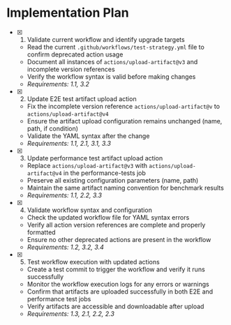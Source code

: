 # Implementation Plan

- [x] 1. Validate current workflow and identify upgrade targets
  - Read the current `.github/workflows/test-strategy.yml` file to confirm deprecated action usage
  - Document all instances of `actions/upload-artifact@v3` and incomplete version references
  - Verify the workflow syntax is valid before making changes
  - _Requirements: 1.1, 3.2_

- [x] 2. Update E2E test artifact upload action
  - Fix the incomplete version reference `actions/upload-artifact@v` to `actions/upload-artifact@v4`
  - Ensure the artifact upload configuration remains unchanged (name, path, if condition)
  - Validate the YAML syntax after the change
  - _Requirements: 1.1, 2.1, 3.1, 3.3_

- [x] 3. Update performance test artifact upload action
  - Replace `actions/upload-artifact@v3` with `actions/upload-artifact@v4` in the performance-tests job
  - Preserve all existing configuration parameters (name, path)
  - Maintain the same artifact naming convention for benchmark results
  - _Requirements: 1.1, 2.2, 3.3_

- [x] 4. Validate workflow syntax and configuration
  - Check the updated workflow file for YAML syntax errors
  - Verify all action version references are complete and properly formatted
  - Ensure no other deprecated actions are present in the workflow
  - _Requirements: 1.2, 3.2, 3.4_

- [x] 5. Test workflow execution with updated actions
  - Create a test commit to trigger the workflow and verify it runs successfully
  - Monitor the workflow execution logs for any errors or warnings
  - Confirm that artifacts are uploaded successfully in both E2E and performance test jobs
  - Verify artifacts are accessible and downloadable after upload
  - _Requirements: 1.3, 2.1, 2.2, 2.3_